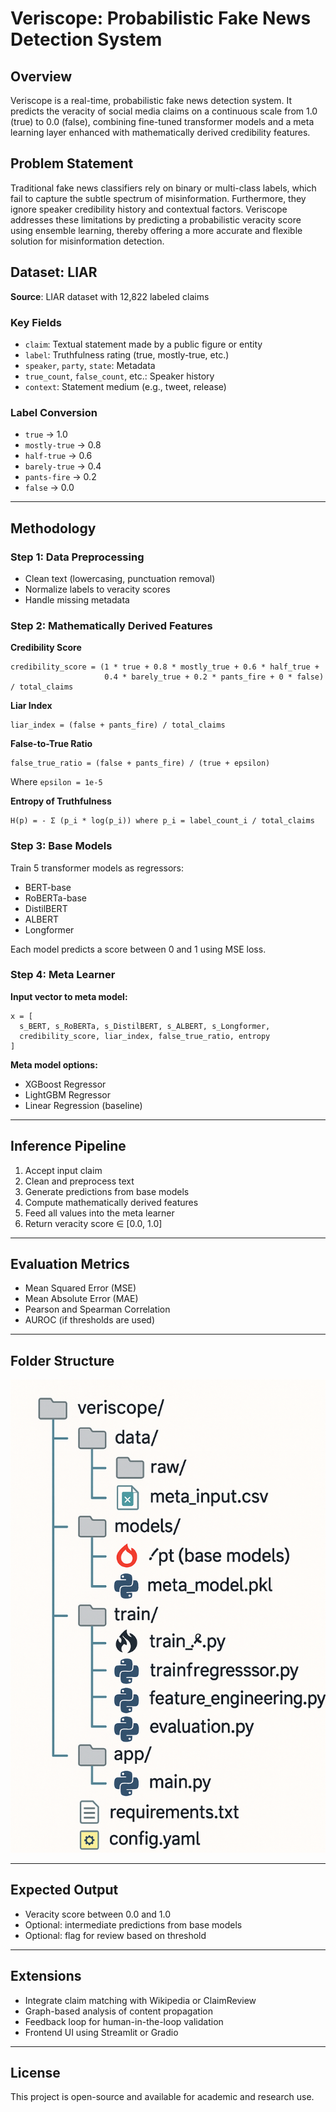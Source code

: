 # Veriscope: Probabilistic Fake News Detection System

## Overview

Veriscope is a real-time, probabilistic fake news detection system. It predicts the veracity of social media claims on a continuous scale from 1.0 (true) to 0.0 (false), combining fine-tuned transformer models and a meta learning layer enhanced with mathematically derived credibility features.

## Problem Statement

Traditional fake news classifiers rely on binary or multi-class labels, which fail to capture the subtle spectrum of misinformation. Furthermore, they ignore speaker credibility history and contextual factors. Veriscope addresses these limitations by predicting a probabilistic veracity score using ensemble learning, thereby offering a more accurate and flexible solution for misinformation detection.

## Dataset: LIAR

**Source**: LIAR dataset with 12,822 labeled claims

### Key Fields

- `claim`: Textual statement made by a public figure or entity
- `label`: Truthfulness rating (true, mostly-true, etc.)
- `speaker`, `party`, `state`: Metadata
- `true_count`, `false_count`, etc.: Speaker history
- `context`: Statement medium (e.g., tweet, release)

### Label Conversion

- `true` → 1.0  
- `mostly-true` → 0.8  
- `half-true` → 0.6  
- `barely-true` → 0.4  
- `pants-fire` → 0.2  
- `false` → 0.0

---

## Methodology

### Step 1: Data Preprocessing

- Clean text (lowercasing, punctuation removal)
- Normalize labels to veracity scores
- Handle missing metadata

### Step 2: Mathematically Derived Features

**Credibility Score**

```
credibility_score = (1 * true + 0.8 * mostly_true + 0.6 * half_true +
                     0.4 * barely_true + 0.2 * pants_fire + 0 * false) / total_claims
```

**Liar Index**

```
liar_index = (false + pants_fire) / total_claims
```

**False-to-True Ratio**

```
false_true_ratio = (false + pants_fire) / (true + epsilon)
```

Where `epsilon = 1e-5`

**Entropy of Truthfulness**

```
H(p) = - Σ (p_i * log(p_i)) where p_i = label_count_i / total_claims
```

### Step 3: Base Models

Train 5 transformer models as regressors:

- BERT-base
- RoBERTa-base
- DistilBERT
- ALBERT
- Longformer

Each model predicts a score between 0 and 1 using MSE loss.

### Step 4: Meta Learner

**Input vector to meta model:**

```
x = [
  s_BERT, s_RoBERTa, s_DistilBERT, s_ALBERT, s_Longformer,
  credibility_score, liar_index, false_true_ratio, entropy
]
```

**Meta model options:**

- XGBoost Regressor
- LightGBM Regressor
- Linear Regression (baseline)

---

## Inference Pipeline

1. Accept input claim  
2. Clean and preprocess text  
3. Generate predictions from base models  
4. Compute mathematically derived features  
5. Feed all values into the meta learner  
6. Return veracity score ∈ [0.0, 1.0]  

---

## Evaluation Metrics

- Mean Squared Error (MSE)
- Mean Absolute Error (MAE)
- Pearson and Spearman Correlation
- AUROC (if thresholds are used)

---

## Folder Structure

![Folder Structure](architecture.png)

---

## Expected Output

- Veracity score between 0.0 and 1.0  
- Optional: intermediate predictions from base models  
- Optional: flag for review based on threshold  

---

## Extensions

- Integrate claim matching with Wikipedia or ClaimReview  
- Graph-based analysis of content propagation  
- Feedback loop for human-in-the-loop validation  
- Frontend UI using Streamlit or Gradio  

---

## License

This project is open-source and available for academic and research use.
